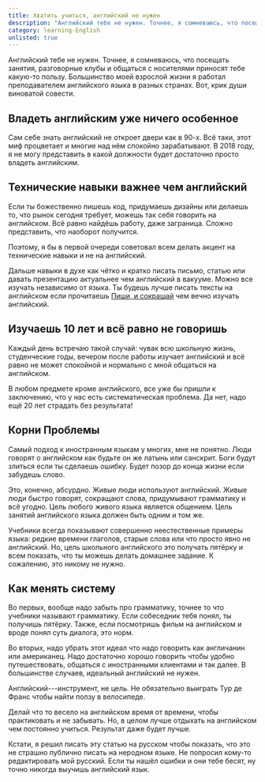 ```yaml
---
title: Хватить учиться, английский не нужен
description: "Английский тебе не нужен. Точнее, я сомневаюсь, что посещать занятия, разговорные клубы и общаться с носителями приносят тебе какую-то пользу. Большинство моей взрослой жизни я работал преподавателем английского языка в разных странах. Вот, крик души виноватой совести."
category: learning-English
unlisted: true
---
```


Английский тебе не нужен. Точнее, я сомневаюсь, что посещать занятия, разговорные клубы и общаться с носителями приносят тебе какую-то пользу. Большинство моей взрослой жизни я работал преподавателем английского языка в разных странах. Вот, крик души виноватой совести.

## Владеть английским уже ничего особенное

Сам себе знать английский не откроет двери как в 90-х. Всё таки, этот миф процветает и многие над нём спокойно зарабатывают. В 2018 году, я не могу представить в какой должности будет достаточно просто владеть английским.

## Технические навыки важнее чем английский

Если ты божественно пишешь код, придумаешь дизайны или делаешь то, что рынок сегодня требует, можешь так себя говорить на английском. Всё равно найдёшь работу, даже заграница. Сложно представить, что наоборот получится.

Поэтому, я бы в первой очереди советовал всем делать акцент на технические навыки и не на английский.

Дальше навыки в духе как чётко и кратко писать письмо, статью или давать презентацию актуальнее чем английский в вакууме. Можно все изучать независимо от языка. Ты будешь лучше писать тексты на английском если прочитаешь [Пиши, и сокращай][pis] чем вечно изучать английский.

## Изучаешь 10 лет и всё равно не говоришь

Каждый день встречаю такой случай: чувак всю школьную жизнь, студенческие годы, вечером после работы изучает английский и всё равно не может спокойной и нормально с мной общаться на английском.

В любом предмете кроме английского, все уже бы пришли к заключению, что у нас есть систематическая проблема. Да нет, надо ещё 20 лет страдать без результата!

## Корни Проблемы

Самый подход к иностранным языкам у многих, мне не понятно. Люди говорят о английском как будьте он же латынь или санскрит. Боги будут злиться если ты сделаешь ошибку. Будет позор до конца жизни если забудешь слово.

Это, конечно, абсурдно. Живые люди используют английский. Живые люди быстро говорят, сокращают слова, придумывают грамматику и всё угодно. Цель любого живого языка является общением. Цель занятий английского языка должен быть одним и том же.  

Учебники всегда показывают совершенно неестественные примеры языка: редкие времени глаголов, старые слова или что просто явно не английский. Но, цель школьного английского это получать пятёрку и всем показать, что ты можешь делать домашнее задание. К сожалению, это никому не нужно.

## Как менять систему

Во первых, вообще надо забыть про грамматику, точнее то что учебники называют грамматику. Если собеседник тебя понял, ты получишь пятёрку. Также, если посмотришь фильм на английском и вроде понял суть диалога, это норм.

Во вторых, надо убрать этот идеал что надо говорить как англичанин или американец. Надо достаточно хорошо говорить чтобы удобно путешествовать, общаться с иностранными клиентами и так далее. В большинстве случаев, идеальный английский не нужен.

Английский---инструмент, не цель. Не обязательно выиграть Тур де Франс чтобы найти ползу в велосипеде.

Делай что то весело на английском время от времени, чтобы практиковать и не забывать. Но, в целом лучше отдыхать на английском чем постоянно учиться. Результат даже будет лучше.

Кстати, я решил писать эту статью на русском чтобы показать, что это не страшно публично писать на неродном языке. Не попросил кому-то редактировать мой русский. Если ты нашёл ошибки и они тебе бесят, ну точно никогда выучишь английский язык.

[pis]: https://book.glvrd.ru/

